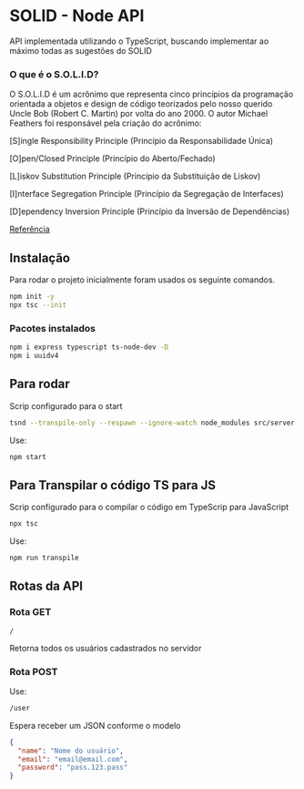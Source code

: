 # SOLID - Node API

API implementada utilizando o TypeScript, buscando implementar ao máximo todas as sugestões do SOLID

### O que é o S.O.L.I.D?

O S.O.L.I.D é um acrônimo que representa cinco princípios da programação orientada a objetos e design de código teorizados pelo nosso querido Uncle Bob (Robert C. Martin) por volta do ano 2000. O autor Michael Feathers foi responsável pela criação do acrônimo:

[S]ingle Responsibility Principle (Princípio da Responsabilidade Única)

[O]pen/Closed Principle (Princípio do Aberto/Fechado)

[L]iskov Substitution Principle (Princípio da Substituição de Liskov)

[I]nterface Segregation Principle (Princípio da Segregação de Interfaces)

[D]ependency Inversion Principle (Princípio da Inversão de Dependências)

[Referência](https://mari-azevedo.medium.com/princ%C3%ADpios-s-o-l-i-d-o-que-s%C3%A3o-e-porque-projetos-devem-utiliz%C3%A1-los-bf496b82b299)

## Instalação

Para rodar o projeto inicialmente foram usados os seguinte comandos.

```bash
npm init -y
npx tsc --init
```

### Pacotes instalados

```bash
npm i express typescript ts-node-dev -D
npm i uuidv4
```

## Para rodar

Scrip configurado para o start

```bash
tsnd --transpile-only --respawn --ignore-watch node_modules src/server.ts
```

Use:

```bash
npm start
```

## Para Transpilar o código TS para JS

Scrip configurado para o compilar o código em TypeScrip para JavaScript

```bash
npx tsc
```

Use:

```bash
npm run transpile
```

## Rotas da API

### Rota GET

```
/
```

Retorna todos os usuários cadastrados no servidor

### Rota POST

Use:

```bash
/user
```

Espera receber um JSON conforme o modelo

```json
{
  "name": "Nome do usuário",
  "email": "email@email.com",
  "password": "pass.123.pass"
}
```
